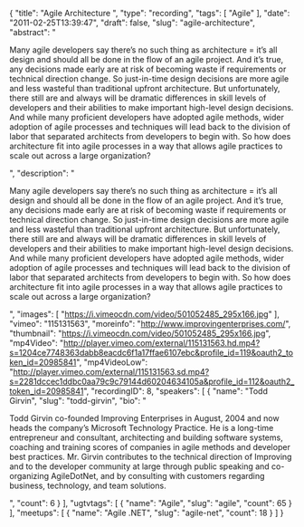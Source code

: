 {
  "title": "Agile Architecture ",
  "type": "recording",
  "tags": [
    "Agile"
  ],
  "date": "2011-02-25T13:39:47",
  "draft": false,
  "slug": "agile-architecture",
  "abstract": "<p>Many agile developers say there&rsquo;s no such thing as architecture = it&rsquo;s all design and should all be done in the flow of an agile project. And it&rsquo;s true, any decisions made early are at risk of becoming waste if requirements or technical direction change. So just-in-time design decisions are more agile and less wasteful than traditional upfront architecture. But unfortunately, there still are and always will be dramatic differences in skill levels of developers and their abilities to make important high-level design decisions. And while many proficient developers have adopted agile methods, wider adoption of agile processes and techniques will lead back to the division of labor that separated architects from developers to begin with. So how does architecture fit into agile processes in a way that allows agile practices to scale out across a large organization?</p>",
  "description": "<p>Many agile developers say there&rsquo;s no such thing as architecture = it&rsquo;s all design and should all be done in the flow of an agile project. And it&rsquo;s true, any decisions made early are at risk of becoming waste if requirements or technical direction change. So just-in-time design decisions are more agile and less wasteful than traditional upfront architecture. But unfortunately, there still are and always will be dramatic differences in skill levels of developers and their abilities to make important high-level design decisions. And while many proficient developers have adopted agile methods, wider adoption of agile processes and techniques will lead back to the division of labor that separated architects from developers to begin with. So how does architecture fit into agile processes in a way that allows agile practices to scale out across a large organization?</p>",
  "images": [
    "https://i.vimeocdn.com/video/501052485_295x166.jpg"
  ],
  "vimeo": "115131563",
  "moreinfo": "http://www.improvingenterprises.com/",
  "thumbnail": "https://i.vimeocdn.com/video/501052485_295x166.jpg",
  "mp4Video": "http://player.vimeo.com/external/115131563.hd.mp4?s=1204ce7748363dabb8eacdc6f1a17ffae6107ebc&profile_id=119&oauth2_token_id=20985841",
  "mp4VideoLow": "http://player.vimeo.com/external/115131563.sd.mp4?s=2281dccec1ddbc0aa79c9c79144d60204634105a&profile_id=112&oauth2_token_id=20985841",
  "recordingID": 8,
  "speakers": [
    {
      "name": "Todd Girvin",
      "slug": "todd-girvin",
      "bio": "<p>Todd Girvin co-founded Improving Enterprises in August, 2004 and now heads the company’s Microsoft Technology Practice. He is a long-time entrepreneur and consultant, architecting and building software systems, coaching and training scores of companies in agile methods and developer best practices. Mr. Girvin contributes to the technical direction of Improving and to the developer community at large through public speaking and co-organizing AgileDotNet, and by consulting with customers regarding business, technology, and team solutions.</p>",
      "count": 6
    }
  ],
  "ugtvtags": [
    {
      "name": "Agile",
      "slug": "agile",
      "count": 65
    }
  ],
  "meetups": [
    {
      "name": "Agile .NET",
      "slug": "agile-net",
      "count": 18
    }
  ]
}